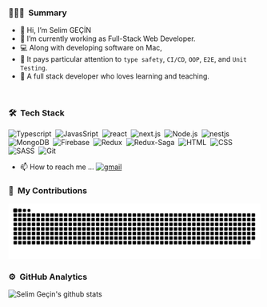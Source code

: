 ### 🧑🏻‍💻 &nbsp;Summary

- 👋 Hi, I’m Selim GEÇİN
- 🌱 I’m currently working as Full-Stack Web Developer.
- 💻 Along with developing software on Mac,
- 🚀 It pays particular attention to `type safety`, `CI/CD`, `OOP`, `E2E`, and `Unit Testing`.
- 🥳 A full stack developer who loves learning and teaching.

<br/>

### 🛠 &nbsp;Tech Stack
![Typescript](https://img.shields.io/badge/-TypeScript-141a20?style=flat&logo=Typescript&logoColor=3178C6)&nbsp;
![JavasSript](https://img.shields.io/badge/-JavaScript-141a20?style=flat&logo=Javascript&logoColor=FCDC00)&nbsp;
![react](https://img.shields.io/badge/-React-141a20?style=flat&logo=react&logoColor=61DAFB)&nbsp;
![next.js](https://img.shields.io/badge/-Next.js-141a20?style=flat&logo=next.js&logoColor=ffffff)&nbsp;
![Node.js](https://img.shields.io/badge/-Node.js-141a20?style=flat&logo=Node.js&logoColor=75AC63)&nbsp;
![nestjs](https://img.shields.io/badge/-NestJs-141a20?style=flat&logo=nestjs&logoColor=E0234E)&nbsp;
![MongoDB](https://img.shields.io/badge/-MongoDB-141a20?style=flat&logo=Mongodb&logoColor=75AC63)&nbsp;
![Firebase](https://img.shields.io/badge/-Firebase-141a20?style=flat&logo=Firebase&logoColor=FCDC00)&nbsp;
![Redux](https://img.shields.io/badge/-Redux-141a20?style=flat&logo=redux&logoColor=FCDC00)&nbsp;
![Redux-Saga](https://img.shields.io/badge/-ReduxSaga-141a20?style=flat&logo=redux-saga&logoColor=FCDC00)&nbsp;
![HTML](https://img.shields.io/badge/-HTML-141a20?style=flat&logo=HTML5)&nbsp;
![CSS](https://img.shields.io/badge/-CSS-141a20?style=flat&logo=CSS3&logoColor=1572B6)&nbsp;
![SASS](https://img.shields.io/badge/-SCSS-141a20?style=flat&logo=SASS)&nbsp;
![Git](https://img.shields.io/badge/-Git-141a20?style=flat&logo=git)&nbsp;

- 📫 How to reach me ... 
[![gmail](https://img.shields.io/badge/-gecin18@gmail.com-D14836?style=flat&logo=Gmail&logoColor=white)](mailto:gecin18@gmail.com)

### 🐍 &nbsp;My Contributions
<picture>
  <source media="(prefers-color-scheme: dark)" srcset="https://raw.githubusercontent.com/hopesf/hopesf/output/github-contribution-grid-snake-dark.svg">
  <source media="(prefers-color-scheme: light)" srcset="https://raw.githubusercontent.com/hopesf/hopesf/output/github-contribution-grid-snake.svg">
  <img alt="github contribution grid snake animation" src="https://raw.githubusercontent.com/hopesf/hopesf/output/github-contribution-grid-snake.svg">
</picture>

### ⚙️ &nbsp;GitHub Analytics
![Selim Geçin's github stats](https://github-readme-stats.vercel.app/api?username=hopesf&theme=radical)&nbsp;
